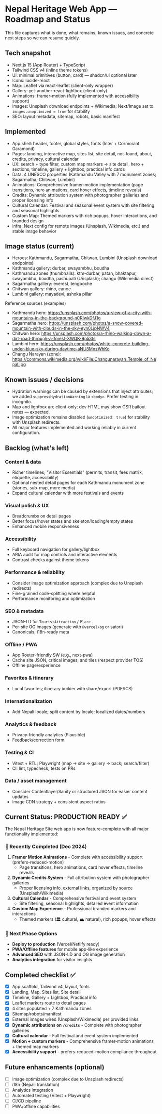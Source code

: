 # Nepal Heritage Web App — Roadmap and Status

This file captures what is done, what remains, known issues, and concrete next steps so we can resume quickly.

## Tech snapshot
- Next.js 15 (App Router) + TypeScript
- Tailwind CSS v4 (inline theme tokens)
- UI: minimal primitives (button, card) — shadcn/ui optional later
- Icons: lucide-react
- Map: Leaflet via react-leaflet (client-only wrapper)
- Gallery: yet-another-react-lightbox (client-only)
- Animations: framer-motion (fully implemented with accessibility support)
- Images: Unsplash download endpoints + Wikimedia; Next/Image set to `images.unoptimized = true` for stability
- SEO: layout metadata, sitemap, robots, basic manifest

## Implemented
- App shell: header, footer, global styles, fonts (Inter + Cormorant Garamond)
- Pages: landing, interactive map, sites list, site detail, not-found, about, credits, privacy, cultural calendar
- UX: search + type filter, custom map markers → site detail, hero + sections, timeline, gallery + lightbox, practical info cards
- Data: 4 UNESCO properties (Kathmandu Valley with 7 monument zones; Sagarmatha; Chitwan; Lumbini)
- Animations: Comprehensive framer-motion implementation (page transitions, hero animations, card hover effects, timeline reveals)
- Credits: Dynamic attribution system with photographer galleries and proper licensing info
- Cultural Calendar: Festival and seasonal event system with site filtering and seasonal highlights
- Custom Map: Themed markers with rich popups, hover interactions, and branded design
- Infra: Next config for remote images (Unsplash, Wikimedia, etc.) and stable image behavior

## Image status (current)
- Heroes: Kathmandu, Sagarmatha, Chitwan, Lumbini (Unsplash download endpoints)
- Kathmandu gallery: durbar, swayambhu, boudha
- Kathmandu zones (thumbnails): ktm-durbar, patan, bhaktapur, swayambhu, boudha, pashupati (Unsplash); changu (Wikimedia direct)
- Sagarmatha gallery: everest, tengboche
- Chitwan gallery: rhino, canoe
- Lumbini gallery: mayadevi, ashoka pillar

Reference sources (examples)
- Kathmandu hero: https://unsplash.com/photos/a-view-of-a-city-with-mountains-in-the-background-n0RIwkDfJ1g
- Sagarmatha hero: https://unsplash.com/photos/a-snow-covered-mountain-with-clouds-in-the-sky-eyn0LjpNWV4
- Chitwan hero: https://unsplash.com/photos/a-rhino-walking-down-a-dirt-road-through-a-forest-XWQK-9p53ts
- Lumbini hero: https://unsplash.com/photos/white-concrete-building-under-blue-sky-during-daytime-aNU8MnzWhKo
- Changu Narayan (zone): https://commons.wikimedia.org/wiki/File:Changunarayan_Temple_of_Nepal.jpg

## Known issues / decisions
- Hydration warnings can be caused by extensions that inject attributes; we added `suppressHydrationWarning` to `<body>`. Prefer testing in incognito.
- Map and lightbox are client-only; dev HTML may show CSR bailout notes — expected.
- Image optimization remains disabled (`unoptimized: true`) for stability with Unsplash redirects.
- All major features implemented and working reliably in current configuration.

## Backlog (what's left)
### Content & data
- Richer timelines; "Visitor Essentials" (permits, transit, fees matrix, etiquette, accessibility)
- Optional nested detail pages for each Kathmandu monument zone (stories, sub-map, more media)
- Expand cultural calendar with more festivals and events

### Visual polish & UX
- Breadcrumbs on detail pages
- Better focus/hover states and skeleton/loading/empty states
- Enhanced mobile responsiveness

### Accessibility
- Full keyboard navigation for gallery/lightbox
- ARIA audit for map controls and interactive elements
- Contrast checks against theme tokens

### Performance & reliability
- Consider image optimization approach (complex due to Unsplash redirects)
- Fine-grained code-splitting where helpful
- Performance monitoring and optimization

### SEO & metadata
- JSON-LD for `TouristAttraction` / `Place`
- Per-site OG images (generate with `@vercel/og` or satori)
- Canonicals; i18n-ready meta

### Offline / PWA
- App Router-friendly SW (e.g., next-pwa)
- Cache site JSON, critical images, and tiles (respect provider TOS)
- Offline page/experience

### Favorites & itinerary
- Local favorites; itinerary builder with share/export (PDF/ICS)

### Internationalization
- Add Nepali locale; split content by locale; localized dates/numbers

### Analytics & feedback
- Privacy-friendly analytics (Plausible)
- Feedback/correction form

### Testing & CI
- Vitest + RTL; Playwright (map → site → gallery → back; search/filter)
- CI: lint, typecheck, tests on PRs

### Data / asset management
- Consider Contentlayer/Sanity or structured JSON for easier content updates
- Image CDN strategy + consistent aspect ratios

## Current Status: PRODUCTION READY ✅

The Nepal Heritage Site web app is now feature-complete with all major functionality implemented:

### 🎉 Recently Completed (Dec 2024)
1) **Framer Motion Animations** - Complete with accessibility support (prefers-reduced-motion)
   - Page transitions, hero animations, card hover effects, timeline reveals
2) **Dynamic Credits System** - Full attribution system with photographer galleries  
   - Proper licensing info, external links, organized by source (Unsplash/Wikimedia)
3) **Cultural Calendar** - Comprehensive festival and event system
   - Site filtering, seasonal highlights, detailed event information
4) **Custom Map Experience** - Professional branded markers and interactions
   - Themed markers (🏛️ cultural, 🏔️ natural), rich popups, hover effects

### 🚀 Next Phase Options
- **Deploy to production** (Vercel/Netlify ready)
- **PWA/Offline features** for mobile app-like experience
- **Advanced SEO** with JSON-LD and OG image generation
- **Analytics integration** for visitor insights

## Completed checklist ✅
- [x] App scaffold, Tailwind v4, layout, fonts
- [x] Landing, Map, Sites list, Site detail
- [x] Timeline, Gallery + Lightbox, Practical info
- [x] Leaflet markers route to detail pages
- [x] 4 sites populated + 7 Kathmandu zones
- [x] Sitemap/robots/manifest
- [x] External images wired (Unsplash/Wikimedia) per provided links
- [x] **Dynamic attributions on `/credits`** - Complete with photographer galleries
- [x] **Cultural calendar** - Full festival and event system implemented
- [x] **Motion + custom markers** - Comprehensive framer-motion animations + themed map markers
- [x] **Accessibility support** - prefers-reduced-motion compliance throughout

## Future enhancements (optional)
- [ ] Image optimization (complex due to Unsplash redirects)
- [ ] i18n (Nepali translation)
- [ ] Analytics integration
- [ ] Automated testing (Vitest + Playwright)
- [ ] CI/CD pipeline
- [ ] PWA/offline capabilities